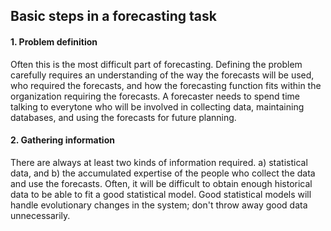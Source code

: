 ## Basic steps in a forecasting task

#### 1. Problem definition
Often this is the most difficult part of forecasting. Defining the problem carefully requires an understanding of the
way the forecasts will be used, who required the forecasts, and how the forecasting function fits within the
organization requiring the forecasts. A forecaster needs to spend time talking to everytone who will be involved in
collecting data, maintaining databases, and using the forecasts for future planning.
#### 2. Gathering information
There are always at least two kinds of information required. a) statistical data, and b) the accumulated expertise of the
people who collect the data and use the forecasts. Often, it will be difficult to obtain enough historical data to be able
to fit a good statistical model. Good statistical models will handle evolutionary changes in the system; don't throw
away good data unnecessarily.

